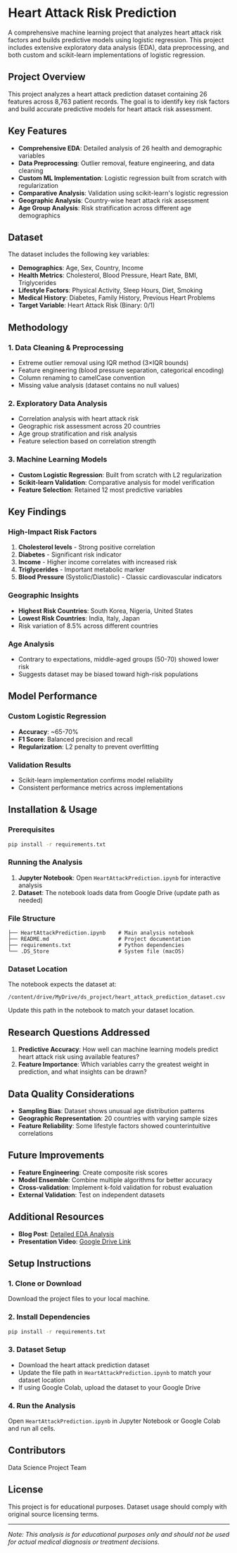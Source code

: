 # Heart Attack Risk Prediction

A comprehensive machine learning project that analyzes heart attack risk factors and builds predictive models using logistic regression. This project includes extensive exploratory data analysis (EDA), data preprocessing, and both custom and scikit-learn implementations of logistic regression.

## Project Overview

This project analyzes a heart attack prediction dataset containing 26 features across 8,763 patient records. The goal is to identify key risk factors and build accurate predictive models for heart attack risk assessment.

## Key Features

- **Comprehensive EDA**: Detailed analysis of 26 health and demographic variables
- **Data Preprocessing**: Outlier removal, feature engineering, and data cleaning
- **Custom ML Implementation**: Logistic regression built from scratch with regularization
- **Comparative Analysis**: Validation using scikit-learn's logistic regression
- **Geographic Analysis**: Country-wise heart attack risk assessment
- **Age Group Analysis**: Risk stratification across different age demographics

## Dataset

The dataset includes the following key variables:
- **Demographics**: Age, Sex, Country, Income
- **Health Metrics**: Cholesterol, Blood Pressure, Heart Rate, BMI, Triglycerides
- **Lifestyle Factors**: Physical Activity, Sleep Hours, Diet, Smoking
- **Medical History**: Diabetes, Family History, Previous Heart Problems
- **Target Variable**: Heart Attack Risk (Binary: 0/1)

## Methodology

### 1. Data Cleaning & Preprocessing
- Extreme outlier removal using IQR method (3×IQR bounds)
- Feature engineering (blood pressure separation, categorical encoding)
- Column renaming to camelCase convention
- Missing value analysis (dataset contains no null values)

### 2. Exploratory Data Analysis
- Correlation analysis with heart attack risk
- Geographic risk assessment across 20 countries
- Age group stratification and risk analysis
- Feature selection based on correlation strength

### 3. Machine Learning Models
- **Custom Logistic Regression**: Built from scratch with L2 regularization
- **Scikit-learn Validation**: Comparative analysis for model verification
- **Feature Selection**: Retained 12 most predictive variables

## Key Findings

### High-Impact Risk Factors
1. **Cholesterol levels** - Strong positive correlation
2. **Diabetes** - Significant risk indicator  
3. **Income** - Higher income correlates with increased risk
4. **Triglycerides** - Important metabolic marker
5. **Blood Pressure** (Systolic/Diastolic) - Classic cardiovascular indicators

### Geographic Insights
- **Highest Risk Countries**: South Korea, Nigeria, United States
- **Lowest Risk Countries**: India, Italy, Japan
- Risk variation of 8.5% across different countries

### Age Analysis
- Contrary to expectations, middle-aged groups (50-70) showed lower risk
- Suggests dataset may be biased toward high-risk populations

## Model Performance

### Custom Logistic Regression
- **Accuracy**: ~65-70%
- **F1 Score**: Balanced precision and recall
- **Regularization**: L2 penalty to prevent overfitting

### Validation Results
- Scikit-learn implementation confirms model reliability
- Consistent performance metrics across implementations

## Installation & Usage

### Prerequisites
```bash
pip install -r requirements.txt
```

### Running the Analysis
1. **Jupyter Notebook**: Open `HeartAttackPrediction.ipynb` for interactive analysis
2. **Dataset**: The notebook loads data from Google Drive (update path as needed)

### File Structure
```
├── HeartAttackPrediction.ipynb    # Main analysis notebook
├── README.md                      # Project documentation
├── requirements.txt               # Python dependencies
└── .DS_Store                      # System file (macOS)
```

### Dataset Location
The notebook expects the dataset at:
```
/content/drive/MyDrive/ds_project/heart_attack_prediction_dataset.csv
```
Update this path in the notebook to match your dataset location.

## Research Questions Addressed

1. **Predictive Accuracy**: How well can machine learning models predict heart attack risk using available features?
2. **Feature Importance**: Which variables carry the greatest weight in prediction, and what insights can be drawn?

## Data Quality Considerations

- **Sampling Bias**: Dataset shows unusual age distribution patterns
- **Geographic Representation**: 20 countries with varying sample sizes
- **Feature Reliability**: Some lifestyle factors showed counterintuitive correlations

## Future Improvements

- **Feature Engineering**: Create composite risk scores
- **Model Ensemble**: Combine multiple algorithms for better accuracy
- **Cross-validation**: Implement k-fold validation for robust evaluation
- **External Validation**: Test on independent datasets

## Additional Resources

- **Blog Post**: [Detailed EDA Analysis](https://medium.com/@writingtaha/performing-exploratory-data-analysis-eda-on-heart-risk-dataset-6f3e87e2e068)
- **Presentation Video**: [Google Drive Link](https://drive.google.com/drive/folders/1dvQlMCPBOLXsBpsnHr4GgDitxyZF9P_l?usp=share_link)

## Setup Instructions

### 1. Clone or Download
Download the project files to your local machine.

### 2. Install Dependencies
```bash
pip install -r requirements.txt
```

### 3. Dataset Setup
- Download the heart attack prediction dataset
- Update the file path in `HeartAttackPrediction.ipynb` to match your dataset location
- If using Google Colab, upload the dataset to your Google Drive

### 4. Run the Analysis
Open `HeartAttackPrediction.ipynb` in Jupyter Notebook or Google Colab and run all cells.

## Contributors

Data Science Project Team

## License

This project is for educational purposes. Dataset usage should comply with original source licensing terms.

---

*Note: This analysis is for educational purposes only and should not be used for actual medical diagnosis or treatment decisions.*
